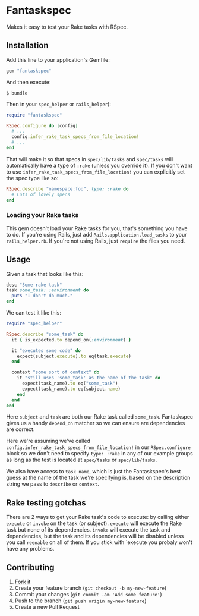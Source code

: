 Fantaskspec
===========
Makes it easy to test your Rake tasks with RSpec.

Installation
------------

Add this line to your application's Gemfile:

```ruby
gem "fantaskspec"
```

And then execute:

    $ bundle

Then in your `spec_helper` or `rails_helper`):

```ruby
require "fantaskspec"

RSpec.configure do |config|
  # ...
  config.infer_rake_task_specs_from_file_location!
  # ...
end
```
That will make it so that specs in `spec/lib/tasks` and `spec/tasks` will automatically have a type
of `:rake` (unless you override it). If you don't want to use `infer_rake_task_specs_from_file_location!`
you can explicitly set the spec type like so:

```ruby
RSpec.describe "namespace:foo", type: :rake do
  # Lots of lovely specs
end
```

### Loading your Rake tasks
This gem doesn't load your Rake tasks for you, that's something you have to do. If you're using Rails, just
add `Rails.application.load_tasks` to your `rails_helper.rb`. If you're not using Rails, just `require` the files you need.

Usage
-----
Given a task that looks like this:
```ruby
desc "Some rake task"
task some_task: :environment do
  puts "I don't do much."
end
```
We can test it like this:
```ruby
require "spec_helper"

RSpec.describe "some_task" do
  it { is_expected.to depend_on(:environment) }

  it "executes some code" do
    expect(subject.execute).to eq(task.execute)
  end

  context "some sort of context" do
    it "still uses 'some_task' as the name of the task" do
      expect(task_name).to eq("some_task")
      expect(task_name).to eq(subject.name)
    end
  end
end
```
Here `subject` and `task` are both our Rake task called `some_task`. Fantaskspec gives
us a handy `depend_on` matcher so we can ensure are dependencies are correct.

Here we're assuming we've called `config.infer_rake_task_specs_from_file_location!` in our
`RSpec.configure` block so we don't need to specify `type: :rake` in any of our example groups
as long as the test is located at `spec/tasks` or `spec/lib/tasks`.

We also have access to `task_name`, which is just the Fantaskspec's best guess at the name of the task
we're specifying is, based on the description string we pass to `describe` or `context`.

Rake testing gotchas
--------------------
There are 2 ways to get your Rake task's code to execute: by calling either `execute` or `invoke` on the task (or subject).
`execute` will execute the Rake task but none of its dependencies. `invoke` will execute the task and dependencies, but
the task and its dependencies will be disabled unless you call `reenable` on all of them. If you stick with `execute you
probaly won't have any problems.

Contributing
------------

1. [Fork it](https://github.com/crismali/fantaskspec/fork)
2. Create your feature branch (`git checkout -b my-new-feature`)
3. Commit your changes (`git commit -am 'Add some feature'`)
4. Push to the branch (`git push origin my-new-feature`)
5. Create a new Pull Request
